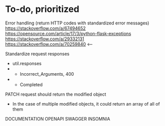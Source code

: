 # To-do, prioritized
Error handling (return HTTP codes with standardized error messages)
https://stackoverflow.com/a/67494652
https://opensource.com/article/17/3/python-flask-exceptions
https://stackoverflow.com/a/29332131
https://stackoverflow.com/a/70259840 <--

Standardize request responses
- util.responses
- - Incorrect_Arguments, 400
- - Completed

PATCH request should return the modified object
- In the case of multiple modified objects, it could return an array of all of them
  
DOCUMENTATION OPENAPI SWAGGER INSOMNIA
